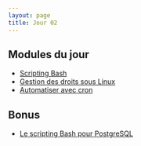 ```yaml
---
layout: page
title: Jour 02
---
```


## Modules du jour
- [Scripting Bash](../modules/002_scripting-bash.md)
- [Gestion des droits sous Linux](../modules/002_droits-linux.md)
- [Automatiser avec cron](../modules/002_cron-automatisation.md)

## Bonus
- [Le scripting Bash pour PostgreSQL](../modules/bonus_bash-postgresql.md)
